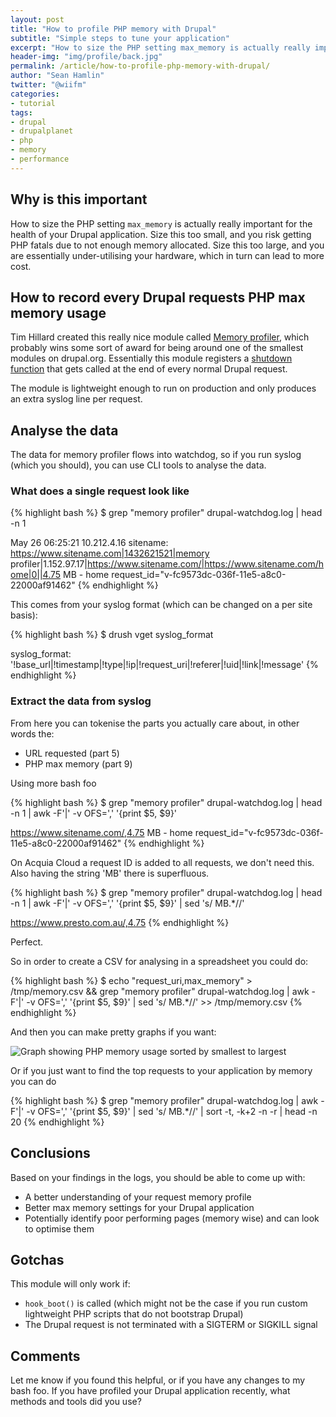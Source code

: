 ```yaml
---
layout: post
title: "How to profile PHP memory with Drupal"
subtitle: "Simple steps to tune your application"
excerpt: "How to size the PHP setting max_memory is actually really important for the health of your Drupal application"
header-img: "img/profile/back.jpg"
permalink: /article/how-to-profile-php-memory-with-drupal/
author: "Sean Hamlin"
twitter: "@wiifm"
categories:
- tutorial
tags:
- drupal
- drupalplanet
- php
- memory
- performance
---
```


## Why is this important

How to size the PHP setting <code>max_memory</code> is actually really important for the health of your Drupal application. Size this too small, and you risk getting PHP fatals due to not enough memory allocated. Size this too large, and you are essentially under-utilising your hardware, which in turn can lead to more cost.

## How to record every Drupal requests PHP max memory usage

Tim Hillard created this really nice module called [Memory profiler](https://www.drupal.org/project/memory_profiler), which probably wins some sort of award for being around one of the smallest modules on drupal.org. Essentially this module registers a [shutdown function](https://api.drupal.org/api/drupal/includes%21bootstrap.inc/function/drupal_register_shutdown_function/7) that gets called at the end of every normal Drupal request.

The module is lightweight enough to run on production and only produces an extra syslog line per request.

## Analyse the data

The data for memory profiler flows into watchdog, so if you run syslog (which you should), you can use CLI tools to analyse the data.

### What does a single request look like

{% highlight bash %}
$ grep "memory profiler" drupal-watchdog.log | head -n 1

May 26 06:25:21 10.212.4.16 sitename: https://www.sitename.com|1432621521|memory profiler|1.152.97.17|https://www.sitename.com/|https://www.sitename.com/home|0||4.75 MB - home request_id="v-fc9573dc-036f-11e5-a8c0-22000af91462"
{% endhighlight %}

This comes from your syslog format (which can be changed on a per site basis):

{% highlight bash %}
$ drush vget syslog_format

syslog_format: '!base_url|!timestamp|!type|!ip|!request_uri|!referer|!uid|!link|!message'
{% endhighlight %}

### Extract the data from syslog

From here you can tokenise the parts you actually care about, in other words the:

* URL requested (part 5)
* PHP max memory (part 9)

Using more bash foo

{% highlight bash %}
$ grep "memory profiler" drupal-watchdog.log | head -n 1 | awk -F'|' -v OFS=',' '{print $5, $9}'

https://www.sitename.com/,4.75 MB - home request_id="v-fc9573dc-036f-11e5-a8c0-22000af91462"
{% endhighlight %}

On Acquia Cloud a request ID is added to all requests, we don't need this. Also having the string 'MB' there is superfluous.

{% highlight bash %}
$ grep "memory profiler" drupal-watchdog.log | head -n 1 | awk -F'|' -v OFS=',' '{print $5, $9}' | sed 's/ MB.*//'

https://www.presto.com.au/,4.75
{% endhighlight %}

Perfect.

So in order to create a CSV for analysing in a spreadsheet you could do:

{% highlight bash %}
$ echo "request_uri,max_memory" > /tmp/memory.csv && grep "memory profiler" drupal-watchdog.log | awk -F'|' -v OFS=',' '{print $5, $9}' | sed 's/ MB.*//' >> /tmp/memory.csv
{% endhighlight %}

And then you can make pretty graphs if you want:

<img src="{{ site.url }}/img/profile/graph.png" alt="Graph showing PHP memory usage sorted by smallest to largest" class="img-responsive img-thumbnail" />

Or if you just want to find the top requests to your application by memory you can do

{% highlight bash %}
$ grep "memory profiler" drupal-watchdog.log | awk -F'|' -v OFS=',' '{print $5, $9}' | sed 's/ MB.*//' | sort -t, -k+2 -n -r | head -n 20
{% endhighlight %}

## Conclusions

Based on your findings in the logs, you should be able to come up with:

* A better understanding of your request memory profile
* Better max memory settings for your Drupal application
* Potentially identify poor performing pages (memory wise) and can look to optimise them

## Gotchas

This module will only work if:

* <code>hook_boot()</code> is called (which might not be the case if you run custom lightweight PHP scripts that do not bootstrap Drupal)
* The Drupal request is not terminated with a SIGTERM or SIGKILL signal

## Comments

Let me know if you found this helpful, or if you have any changes to my bash foo. If you have profiled your Drupal application recently, what methods and tools did you use?
